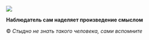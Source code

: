 ![](https://sun9-20.userapi.com/impg/gLBaK2WV6mdgBELab5eJHz68jfUfTS-feZqSgw/tVK5_InhjSA.jpg?size=300x287&quality=96&sign=126a89d4ddda1e733331070aa5b4fa1b&type=album)

**Наблюдатель сам наделяет произведение смыслом**

© *Стыдно не знать такого человека, сами вспомните*
